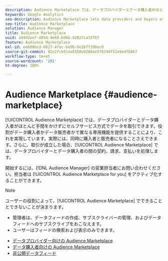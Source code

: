 ```yaml
---
description: Audience Marketplace では、データプロバイダーとデータ購入者がほとんど手間をかけずにセルフサービス方式でデータを取引できます。役割がデータ購入者かデータ販売者かで異なる専用機能を提供することにより、これを実現しています。実際には、同時に購入者と販売者になることさえできます。さらに、取引が成立した場合、Audience Marketplace では、データプロバイダーとデータ購入者の間の契約、請求、支払いを処理します。
keywords: Google Analytics
seo-description: Audience Marketplace lets data providers and buyers execute data deals in a self-service manner with minimum effort. It does this by providing specialized features that vary depending on your role as a data buyer or data seller. In fact, you can even be a buyer and a seller at the same time. And, if this couldn’t get any better, Audience Marketplace takes care of contracts, billing, and payments between data providers and sellers.
seo-title: Audience Marketplace
solution: Audience Manager
title: Audience Marketplace
uuid: a94d2ee7-d854-4e68-bd6b-42827ca72f67
feature: Audience Marketplace
exl-id: ee608bcd-6827-4fac-be96-8e16ff390ec0
source-git-commit: 92e2fcb5cea6560e9288ee5f819df52e9e4768b7
workflow-type: tm+mt
source-wordcount: '201'
ht-degree: 100%

---
```


# Audience Marketplace {#audience-marketplace}

[!UICONTROL Audience Marketplace] では、データプロバイダーとデータ購入者がほとんど手間をかけずにセルフサービス方式でデータを取引できます。役割がデータ購入者かデータ販売者かで異なる専用機能を提供することにより、これを実現しています。実際には、同時に購入者と販売者になることさえできます。さらに、取引が成立した場合、[!UICONTROL Audience Marketplace] では、データプロバイダーとデータ購入者の間の契約、請求、支払いを処理します。

開始するには、[!DNL Audience Manager] の営業担当者にお問い合わせください。担当者は [!UICONTROL Audience Marketplace for you] をアクティブ化することができます。

>[!NOTE]
>
>ユーザーの役割によって、[!UICONTROL Audience Marketplace] でできることとできないことが決まります。
>
> * 管理者は、データフィードの作成、サブスクライバーの管理、およびデータフィードへのサブスクライブをおこなえます。
> * ユーザーはフィードの検索および表示のみできます。

* [データプロバイダー向けの Audience Marketplace](/help/using/features/audience-marketplace/marketplace-data-providers/marketplace-data-providers.md)
* [データ購入者向けの Audience Marketplace](/help/using/features/audience-marketplace/marketplace-data-buyers/marketplace-data-buyers.md)
* [非公開データフィード](/help/using/features/audience-marketplace/marketplace-private-feeds.md)
